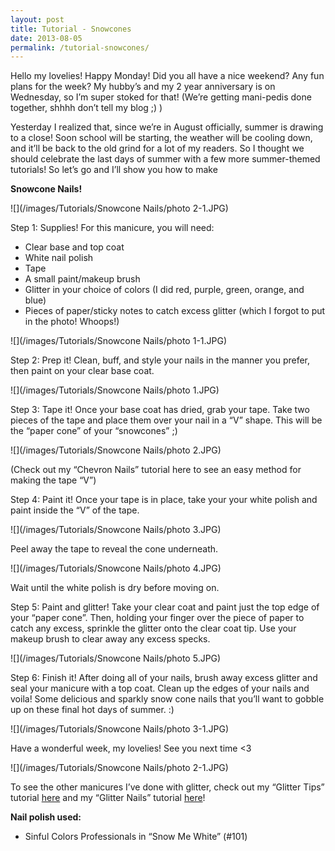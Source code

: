 ```yaml
---
layout: post
title: Tutorial - Snowcones
date: 2013-08-05
permalink: /tutorial-snowcones/
---
```


Hello my lovelies! Happy Monday! Did you all have a nice weekend? Any fun plans for the week? My hubby’s and my 2 year anniversary is on Wednesday, so I’m super stoked for that! (We’re getting mani-pedis done together, shhhh don’t tell my blog ;) )

Yesterday I realized that, since we’re in August officially, summer is drawing to a close! Soon school will be starting, the weather will be cooling down, and it’ll be back to the old grind for a lot of my readers. So I thought we should celebrate the last days of summer with a few more summer-themed tutorials! So let’s go and I’ll show you how to make

**Snowcone Nails!**

![](/images/Tutorials/Snowcone Nails/photo 2-1.JPG)

Step 1: Supplies! For this manicure, you will need:

- Clear base and top coat
- White nail polish
- Tape
- A small paint/makeup brush
- Glitter in your choice of colors (I did red, purple, green, orange, and blue)
- Pieces of paper/sticky notes to catch excess glitter (which I forgot to put in the photo! Whoops!)

![](/images/Tutorials/Snowcone Nails/photo 1-1.JPG)

Step 2: Prep it! Clean, buff, and style your nails in the manner you prefer, then paint on your clear base coat.

![](/images/Tutorials/Snowcone Nails/photo 1.JPG)

Step 3: Tape it! Once your base coat has dried, grab your tape. Take two pieces of the tape and place them over your nail in a “V” shape. This will be the “paper cone” of your “snowcones” ;)

![](/images/Tutorials/Snowcone Nails/photo 2.JPG)

(Check out my “Chevron Nails” tutorial here to see an easy method for making the tape “V”)

Step 4: Paint it! Once your tape is in place, take your your white polish and paint inside the “V” of the tape.

![](/images/Tutorials/Snowcone Nails/photo 3.JPG)

Peel away the tape to reveal the cone underneath.

![](/images/Tutorials/Snowcone Nails/photo 4.JPG)

Wait until the white polish is dry before moving on.

Step 5: Paint and glitter! Take your clear coat and paint just the top edge of your “paper cone”. Then, holding your finger over the piece of paper to catch any excess, sprinkle the glitter onto the clear coat tip. Use your makeup brush to clear away any excess specks.

![](/images/Tutorials/Snowcone Nails/photo 5.JPG)

Step 6: Finish it! After doing all of your nails, brush away excess glitter and seal your manicure with a top coat. Clean up the edges of your nails and voila! Some delicious and sparkly snow cone nails that you’ll want to gobble up on these final hot days of summer. :)

![](/images/Tutorials/Snowcone Nails/photo 3-1.JPG)

Have a wonderful week, my lovelies! See you next time <3

![](/images/Tutorials/Snowcone Nails/photo 2-1.JPG)

To see the other manicures I’ve done with glitter, check out my “Glitter Tips” tutorial [here](http://nailsfornickels.com/tutorial-glitter-tips/) and my “Glitter Nails” tutorial [here](http://nailsfornickels.com/tutorial-glitter-nails/)!

**Nail polish used:**

- Sinful Colors Professionals in “Snow Me White” (#101)
